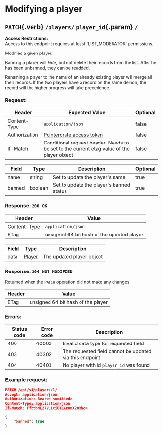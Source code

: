 <div class='panel fade js-scroll-anim' data-anim='fade'>

# Modifying a player

## `PATCH`{.verb} `/players/` `player_id`{.param} `/`

<div class='info-yellow'>
<b>Access Restrictions:</b><br>
Access to this endpoint requires at least `LIST_MODERATOR` permissions.
</div>

Modifies a given player.

Banning a player will _hide_, but not delete their records from the list. After he has been unbanned, they can be readded.

Renaming a player to the name of an already existing player will merge all their records. If the two players have a record on the same demon,
the record will the higher progress will take precedence.

### Request:

| Header        | Expected Value                                                                             | Optional |
| ------------- | ------------------------------------------------------------------------------------------ | -------- |
| Content-Type  | `application/json`                                                             | false    |
| Authorization | [Pointercrate access token](/documentation/#access-tokens)                                 | false    |
| If-Match      | Conditional request header. Needs to be set to the current etag value of the player object | false    |

| Field  | Type    | Description                              | Optional |
| ------ | ------- | ---------------------------------------- | -------- |
| name   | string  | Set to update the player's name          | true     |
| banned | boolean | Set to update the player's banned status | true     |

### Response: `200 OK`

| Header       | Value                                     |
| ------------ | ----------------------------------------- |
| Content-Type | `application/json`                        |
| ETag         | unsigned 64 bit  hash of the updated player |

| Field | Type                                     | Description               |
| ----- | ---------------------------------------- | ------------------------- |
| data  | [Player](/documentation/objects/#player) | The updated player object |

### Response: `304 NOT MODIFIED`

Returned when the `PATCH` operation did not make any changes.

| Header | Value                             |
| ------ | --------------------------------- |
| ETag   | unsigned 64 bit  hash of the player |

### Errors:

| Status code | Error code | Description                                             |
| ----------- | ---------- | ------------------------------------------------------- |
| 400         | 40003      | Invalid data type for requested field                   |
| 403         | 40302      | The requested field cannot be updated via this endpoint |
| 404         | 40401      | No player with id `player_id` was found                 |

### Example request:

```json
PATCH /api/v1/players/1/
Accept: application/json
Authorization: Bearer <omitted>
Content-Type: application/json
If-Match: FfbtbML27VL1ciOI1Ar0mX20Yhc=

{
    "banned": true
}
```

</div>
